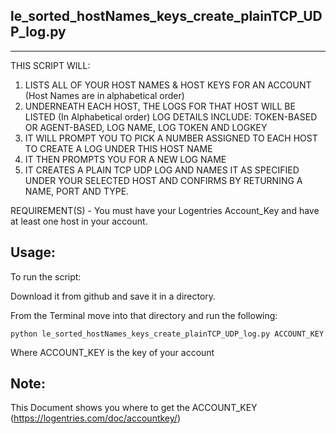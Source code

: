 le_sorted_hostNames_keys_create_plainTCP_UDP_log.py
-------------------
-------------------

THIS SCRIPT WILL:
 1. LISTS ALL OF YOUR HOST NAMES & HOST KEYS FOR AN ACCOUNT (Host Names are in alphabetical order)
 2. UNDERNEATH EACH HOST, THE LOGS FOR THAT HOST WILL BE LISTED (In Alphabetical order)
    LOG DETAILS INCLUDE: TOKEN-BASED OR AGENT-BASED, LOG NAME, LOG TOKEN AND LOGKEY
 3. IT WILL PROMPT YOU TO PICK A NUMBER ASSIGNED TO EACH HOST TO CREATE A LOG UNDER THIS HOST NAME 
 4. IT THEN PROMPTS YOU FOR A NEW LOG NAME
 5. IT CREATES A PLAIN TCP UDP LOG AND NAMES IT AS SPECIFIED UNDER YOUR SELECTED HOST AND CONFIRMS BY RETURNING A NAME, PORT AND TYPE.

REQUIREMENT(S) - You must have your Logentries Account_Key and have at least one host in your account.

Usage:
-----

To run the script:

Download it from github and save it in a directory. 

From the Terminal move into that directory and run the following: 

	python le_sorted_hostNames_keys_create_plainTCP_UDP_log.py ACCOUNT_KEY

Where ACCOUNT_KEY is the key of your account

Note:
-----
This Document shows you where to get the ACCOUNT_KEY (https://logentries.com/doc/accountkey/)
